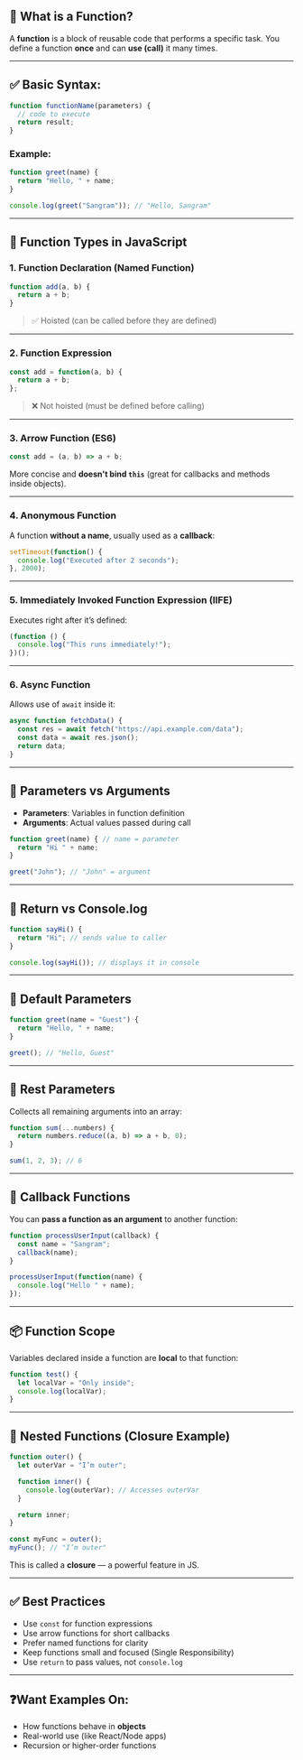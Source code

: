 ## 🧠 What is a Function?

A **function** is a block of reusable code that performs a specific task. You define a function **once** and can **use (call)** it many times.

---

## ✅ Basic Syntax:

```javascript
function functionName(parameters) {
  // code to execute
  return result;
}
```

### Example:

```javascript
function greet(name) {
  return "Hello, " + name;
}

console.log(greet("Sangram")); // "Hello, Sangram"
```

---

## 🧩 Function Types in JavaScript

### 1. **Function Declaration (Named Function)**

```javascript
function add(a, b) {
  return a + b;
}
```

> ✅ Hoisted (can be called before they are defined)

---

### 2. **Function Expression**

```javascript
const add = function(a, b) {
  return a + b;
};
```

> ❌ Not hoisted (must be defined before calling)

---

### 3. **Arrow Function (ES6)**

```javascript
const add = (a, b) => a + b;
```

More concise and **doesn't bind `this`** (great for callbacks and methods inside objects).

---

### 4. **Anonymous Function**

A function **without a name**, usually used as a **callback**:

```javascript
setTimeout(function() {
  console.log("Executed after 2 seconds");
}, 2000);
```

---

### 5. **Immediately Invoked Function Expression (IIFE)**

Executes right after it’s defined:

```javascript
(function () {
  console.log("This runs immediately!");
})();
```

---

### 6. **Async Function**

Allows use of `await` inside it:

```javascript
async function fetchData() {
  const res = await fetch("https://api.example.com/data");
  const data = await res.json();
  return data;
}
```

---

## 🧪 Parameters vs Arguments

* **Parameters**: Variables in function definition
* **Arguments**: Actual values passed during call

```javascript
function greet(name) { // name = parameter
  return "Hi " + name;
}

greet("John"); // "John" = argument
```

---

## 🔁 Return vs Console.log

```javascript
function sayHi() {
  return "Hi"; // sends value to caller
}

console.log(sayHi()); // displays it in console
```

---

## 🌟 Default Parameters

```javascript
function greet(name = "Guest") {
  return "Hello, " + name;
}

greet(); // "Hello, Guest"
```

---

## 🧩 Rest Parameters

Collects all remaining arguments into an array:

```javascript
function sum(...numbers) {
  return numbers.reduce((a, b) => a + b, 0);
}

sum(1, 2, 3); // 6
```

---

## 🔀 Callback Functions

You can **pass a function as an argument** to another function:

```javascript
function processUserInput(callback) {
  const name = "Sangram";
  callback(name);
}

processUserInput(function(name) {
  console.log("Hello " + name);
});
```

---

## 📦 Function Scope

Variables declared inside a function are **local** to that function:

```javascript
function test() {
  let localVar = "Only inside";
  console.log(localVar);
}
```

---

## 🔁 Nested Functions (Closure Example)

```javascript
function outer() {
  let outerVar = "I’m outer";

  function inner() {
    console.log(outerVar); // Accesses outerVar
  }

  return inner;
}

const myFunc = outer();
myFunc(); // "I’m outer"
```

This is called a **closure** — a powerful feature in JS.

---

## ✅ Best Practices

* Use `const` for function expressions
* Use arrow functions for short callbacks
* Prefer named functions for clarity
* Keep functions small and focused (Single Responsibility)
* Use `return` to pass values, not `console.log`

---

## ❓Want Examples On:

* How functions behave in **objects**
* Real-world use (like React/Node apps)
* Recursion or higher-order functions

